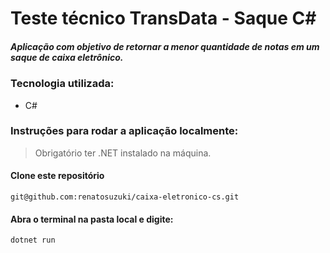 # Teste técnico TransData - Saque C#

##### Aplicação com objetivo de retornar a menor quantidade de notas em um saque de caixa eletrônico.

### Tecnologia utilizada:

<ul>
    <li>C#</li>
</ul>

### Instruções para rodar a aplicação localmente:

> Obrigatório ter .NET instalado na máquina.

#### Clone este repositório

```
git@github.com:renatosuzuki/caixa-eletronico-cs.git
```

#### Abra o terminal na pasta local e digite:

```
dotnet run
```